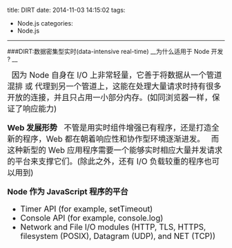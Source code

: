 title: DIRT
date: 2014-11-03 14:15:02
tags: 
- Node.js
categories: 
- Node.js
---
###DIRT:数据密集型实时(data-intensive real-time)
__为什么适用于 Node 开发 ? __

<font size=4>&nbsp;&nbsp;因为 Node 自身在 I/O 上非常轻量，它善于将数据从一个管道混排 或 代理到另一个管道上，这能在处理大量请求时持有很多开放的连接，并且只占用一小部分内存。(如同浏览器一样，保证了响应能力)

__Web 发展形势__
<font size=4>&nbsp;&nbsp;不管是用实时组件增强已有程序，还是打造全新的程序，Web 都在朝着响应性和协作型环境逐渐进发。
<font size=4>&nbsp;&nbsp;而这种新型的 Web 应用程序需要一个能够实时相应大量并发请求的平台来支撑它们。(除此之外，还有 I/O 负载较重的程序也可以用到)

__Node 作为 JavaScript 程序的平台__
- Timer API (for example, setTimeout)
- Console API (for example, console.log)
- Network and File I/O modules (HTTP, TLS, HTTPS, filesystem (POSIX), Datagram (UDP), and NET (TCP))